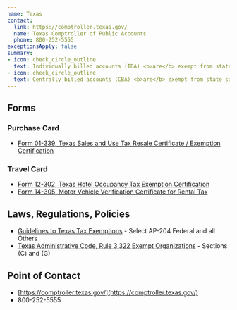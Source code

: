 ```yaml
---
name: Texas
contact:
  link: https://comptroller.texas.gov/
  name: Texas Comptroller of Public Accounts
  phone: 800-252-5555
exceptionsApply: false
summary:
- icon: check_circle_outline
  text: Individually billed accounts (IBA) <b>are</b> exempt from state sales tax.
- icon: check_circle_outline
  text: Centrally billed accounts (CBA) <b>are</b> exempt from state sales tax.
---
```


## Forms

### Purchase Card

* [Form 01-339, Texas Sales and Use Tax Resale Certificate / Exemption Certification](https://comptroller.texas.gov/taxes/exempt/forms//)

### Travel Card

* [Form 12-302, Texas Hotel Occupancy Tax Exemption Certification](https://comptroller.texas.gov/taxes/hotel/forms/)
* [Form 14-305, Motor Vehicle Verification Certificate for Rental Tax](https://comptroller.texas.gov/taxes/motor-vehicle/forms/)

## Laws, Regulations, Policies

* [Guidelines to Texas Tax Exemptions](https://comptroller.texas.gov/taxes/publications/96-1045.php) - Select AP-204 Federal and all Others
* [Texas Administrative Code, Rule 3.322 Exempt Organizations](https://texreg.sos.state.tx.us/public/readtac$ext.TacPage?sl=T&app=9&p_dir=F&p_rloc=207487&p_tloc=14750&p_ploc=1&pg=2&p_tac=&ti=34&pt=1&ch=3&rl=322) - Sections (C) and (G)

## Point of Contact
- [https://comptroller.texas.gov/](https://comptroller.texas.gov/)
- 800-252-5555
